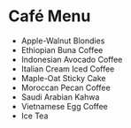 # Café Menu
- Apple-Walnut Blondies
- Ethiopian Buna Coffee
- Indonesian Avocado Coffee
- Italian Cream Iced Coffee
- Maple-Oat Sticky Cake
- Moroccan Pecan Coffee
- Saudi Arabian Kahwa
- Vietnamese Egg Coffee
- Ice Tea
